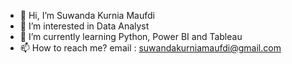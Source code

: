 - 👋 Hi, I’m Suwanda Kurnia Maufdi
- 👀 I’m interested in Data Analyst
- 🌱 I’m currently learning Python, Power BI and Tableau
- 📫 How to reach me? email : suwandakurniamaufdi@gmail.com

<!---
suwandakurnia/suwandakurnia is a ✨ special ✨ repository because its `README.md` (this file) appears on your GitHub profile.
You can click the Preview link to take a look at your changes.
--->
